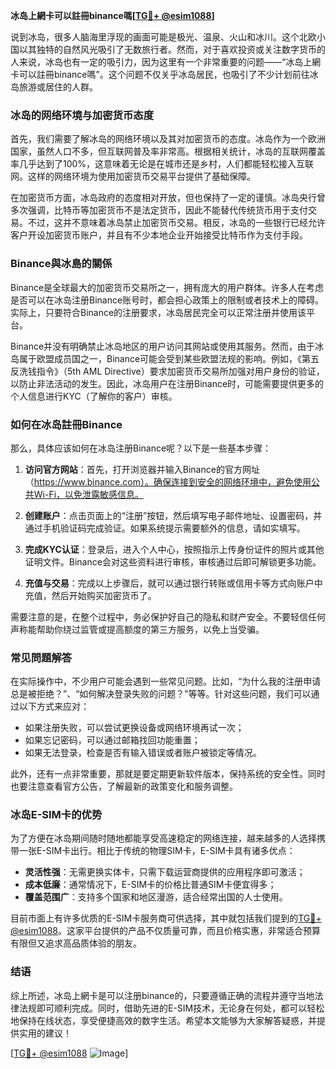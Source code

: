 **冰岛上網卡可以註冊binance嗎[[TG💪+ @esim1088](https://t.me/s/esim1088)]**

说到冰岛，很多人脑海里浮现的画面可能是极光、温泉、火山和冰川。这个北欧小国以其独特的自然风光吸引了无数旅行者。然而，对于喜欢投资或关注数字货币的人来说，冰岛也有一定的吸引力，因为这里有一个非常重要的问题——“冰岛上網卡可以註冊binance嗎”。这个问题不仅关乎冰岛居民，也吸引了不少计划前往冰岛旅游或居住的人群。

### 冰岛的网络环境与加密货币态度

首先，我们需要了解冰岛的网络环境以及其对加密货币的态度。冰岛作为一个欧洲国家，虽然人口不多，但互联网普及率非常高。根据相关统计，冰岛的互联网覆盖率几乎达到了100%，这意味着无论是在城市还是乡村，人们都能轻松接入互联网。这样的网络环境为使用加密货币交易平台提供了基础保障。

在加密货币方面，冰岛政府的态度相对开放，但也保持了一定的谨慎。冰岛央行曾多次强调，比特币等加密货币不是法定货币，因此不能替代传统货币用于支付交易。不过，这并不意味着冰岛禁止加密货币交易。相反，冰岛的一些银行已经允许客户开设加密货币账户，并且有不少本地企业开始接受比特币作为支付手段。

### Binance與冰島的關係

Binance是全球最大的加密货币交易所之一，拥有庞大的用户群体。许多人在考虑是否可以在冰岛注册Binance账号时，都会担心政策上的限制或者技术上的障碍。实际上，只要符合Binance的注册要求，冰岛居民完全可以正常注册并使用该平台。

Binance并没有明确禁止冰岛地区的用户访问其网站或使用其服务。然而，由于冰岛属于欧盟成员国之一，Binance可能会受到某些欧盟法规的影响。例如，《第五反洗钱指令》（5th AML Directive）要求加密货币交易所加强对用户身份的验证，以防止非法活动的发生。因此，冰岛用户在注册Binance时，可能需要提供更多的个人信息进行KYC（了解你的客户）审核。

### 如何在冰岛註冊Binance

那么，具体应该如何在冰岛注册Binance呢？以下是一些基本步骤：

1. **访问官方网站**：首先，打开浏览器并输入Binance的官方网址（https://www.binance.com）。确保连接到安全的网络环境中，避免使用公共Wi-Fi，以免泄露敏感信息。

2. **创建账户**：点击页面上的“注册”按钮，然后填写电子邮件地址、设置密码，并通过手机验证码完成验证。如果系统提示需要额外的信息，请如实填写。

3. **完成KYC认证**：登录后，进入个人中心，按照指示上传身份证件的照片或其他证明文件。Binance会对这些资料进行审核，审核通过后即可解锁更多功能。

4. **充值与交易**：完成以上步骤后，就可以通过银行转账或信用卡等方式向账户中充值，然后开始购买加密货币了。

需要注意的是，在整个过程中，务必保护好自己的隐私和财产安全。不要轻信任何声称能帮助你绕过监管或提高额度的第三方服务，以免上当受骗。

### 常见問題解答

在实际操作中，不少用户可能会遇到一些常见问题。比如，“为什么我的注册申请总是被拒绝？”、“如何解决登录失败的问题？”等等。针对这些问题，我们可以通过以下方式来应对：

- 如果注册失败，可以尝试更换设备或网络环境再试一次；
- 如果忘记密码，可以通过邮箱找回功能重置；
- 如果无法登录，检查是否有输入错误或者账户被锁定等情况。

此外，还有一点非常重要，那就是要定期更新软件版本，保持系统的安全性。同时也要注意查看官方公告，了解最新的政策变化和服务调整。

### 冰岛E-SIM卡的优势

为了方便在冰岛期间随时随地都能享受高速稳定的网络连接，越来越多的人选择携带一张E-SIM卡出行。相比于传统的物理SIM卡，E-SIM卡具有诸多优点：

- **灵活性强**：无需更换实体卡，只需下载运营商提供的应用程序即可激活；
- **成本低廉**：通常情况下，E-SIM卡的价格比普通SIM卡便宜得多；
- **覆盖范围广**：支持多个国家和地区漫游，适合经常出国的人士使用。

目前市面上有许多优质的E-SIM卡服务商可供选择，其中就包括我们提到的[TG💪+ @esim1088](https://t.me/s/esim1088)。这家平台提供的产品不仅质量可靠，而且价格实惠，非常适合预算有限但又追求高品质体验的朋友。

### 结语

综上所述，冰岛上網卡是可以注册binance的，只要遵循正确的流程并遵守当地法律法规即可顺利完成。同时，借助先进的E-SIM技术，无论身在何处，都可以轻松地保持在线状态，享受便捷高效的数字生活。希望本文能够为大家解答疑惑，并提供实用的建议！

[[TG💪+ @esim1088](https://t.me/s/esim1088) ![Image](https://i.postimg.cc/4NQfJmqS/Snipaste-2025-05-13-00-14-12.png)]